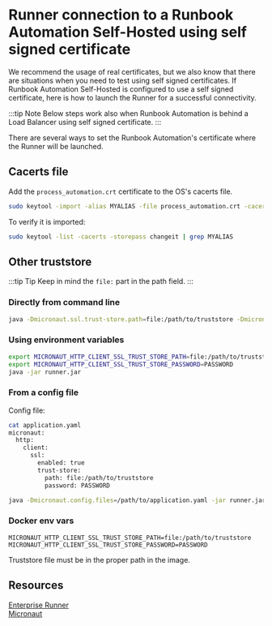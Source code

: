 # Runner connection to a Runbook Automation Self-Hosted using self signed certificate

We recommend the usage of real certificates, but we also know that there are situations when you need to test using self signed certificates.
If Runbook Automation Self-Hosted is configured to use a self signed certificate, here is how to launch the Runner for a successful connectivity.

:::tip Note
Below steps work also when Runbook Automation is behind a Load Balancer using self signed certificate.
:::

There are several ways to set the Runbook Automation's certificate where the Runner will be launched.

## Cacerts file
Add the `process_automation.crt` certificate to the OS's cacerts file.
```sh
sudo keytool -import -alias MYALIAS -file process_automation.crt -cacerts -storepass changeit
```
To verify it is imported:
```sh
sudo keytool -list -cacerts -storepass changeit | grep MYALIAS
```
## Other truststore
:::tip Tip
Keep in mind the `file:` part in the path field.
:::

### Directly from command line
```sh
java -Dmicronaut.ssl.trust-store.path=file:/path/to/truststore -Dmicronaut.ssl.trust-store.password=PASSWORD -jar runner.jar
```
### Using environment variables
```sh
export MICRONAUT_HTTP_CLIENT_SSL_TRUST_STORE_PATH=file:/path/to/truststore
export MICRONAUT_HTTP_CLIENT_SSL_TRUST_STORE_PASSWORD=PASSWORD
java -jar runner.jar
```
### From a config file
Config file:
```sh
cat application.yaml
micronaut:
  http:
    client:
      ssl:
        enabled: true
        trust-store:
          path: file:/path/to/truststore
          password: PASSWORD
```
```sh
java -Dmicronaut.config.files=/path/to/application.yaml -jar runner.jar
```
### Docker env vars
```
MICRONAUT_HTTP_CLIENT_SSL_TRUST_STORE_PATH=file:/path/to/truststore
MICRONAUT_HTTP_CLIENT_SSL_TRUST_STORE_PASSWORD=PASSWORD
```
Truststore file must be in the proper path in the image.

## Resources

[Enterprise Runner](/administration/runner/pre-4-11-runners.md#runner)<br>
[Micronaut](https://micronaut-projects.github.io/micronaut-docs-mn2/2.0.3/guide/configurationreference.html#io.micronaut.http.ssl.ClientSslConfiguration$DefaultTrustStoreConfiguration)
